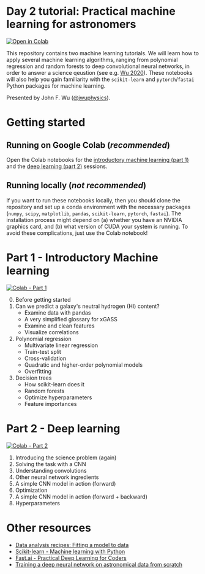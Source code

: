 # Day 2 tutorial: Practical machine learning for astronomers 
[![Open in Colab](https://colab.research.google.com/assets/colab-badge.svg)](https://colab.research.google.com/github/jwuphysics/AstroHackWeek2022)

This repository contains two machine learning tutorials. We will learn how to apply several machine learning algorithms, ranging from polynomial regression and random forests to deep convolutional neural networks, in order to answer a science qeustion (see e.g. [Wu 2020](https://ui.adsabs.harvard.edu/abs/2020ApJ...900..142W/abstract)). These notebooks will also help you gain familiarity with the `scikit-learn` and `pytorch`/`fastai` Python packages for machine learning.

Presented by John F. Wu ([@jwuphysics](https://github.com/jwuphysics)).

# Getting started

## Running on Google Colab (*recommended*)
Open the Colab notebooks for the [introductory machine learning (part 1)](https://colab.research.google.com/github/jwuphysics/AstroHackWeek2022/blob/main/day2/01-intro-machine-learning.ipynb) and the [deep learning (part 2)](https://colab.research.google.com/github/jwuphysics/AstroHackWeek2022/blob/main/day2/02-deep-learning.ipynb) sessions.

## Running locally (*not recommended*)
If you want to run these notebooks locally, then you should clone the repository and set up a conda environment with the necessary packages (`numpy`, `scipy`, `matplotlib`, `pandas`, `scikit-learn`, `pytorch`, `fastai`). The installation process might depend on (a) whether you have an NVIDIA graphics card, and (b) what version of CUDA your system is running. To avoid these complications, just use the Colab notebook!

# Part 1 - Introductory Machine learning 
[![Colab - Part 1](https://colab.research.google.com/assets/colab-badge.svg)](https://colab.research.google.com/github/jwuphysics/AstroHackWeek2022/blob/main/day2/01-intro-machine-learning.ipynb)

0. Before getting started
1. Can we predict a galaxy's neutral hydrogen (HI) content?
    - Examine data with pandas
    - A very simplified glossary for xGASS
    - Examine and clean features
    - Visualize correlations
2. Polynomial regression
    - Multivariate linear regression
    - Train-test split
    - Cross-validation
    - Quadratic and higher-order polynomial models
    - Overfitting
3. Decision trees
    - How scikit-learn does it
    - Random forests
    - Optimize hyperparameters
    - Feature importances

# Part 2 - Deep learning
[![Colab - Part 2](https://colab.research.google.com/assets/colab-badge.svg)](https://colab.research.google.com/github/jwuphysics/AstroHackWeek2022/blob/main/day2/02-deep-learning.ipynb)

1. Introducing the science problem (again)
2. Solving the task with a CNN
3. Understanding convolutions
4. Other neural network ingredients
5. A simple CNN model in action (forward)
6. Optimization
7. A simple CNN model in action (forward + backward)
8. Hyperparameters

# Other resources

- [Data analysis recipes: Fitting a model to data](https://arxiv.org/abs/1008.4686)
- [Scikit-learn - Machine learning with Python](https://scikit-learn.org/stable/)
- [Fast.ai - Practical Deep Learning for Coders](https://course.fast.ai/)
- [Training a deep neural network on astronomical data from scratch](https://jwuphysics.github.io/blog/galaxies/astrophysics/deep%20learning/computer%20vision/fastai/2020/05/26/training-a-deep-cnn.html)

